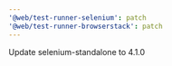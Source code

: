 ```yaml
---
'@web/test-runner-selenium': patch
'@web/test-runner-browserstack': patch
---
```


Update selenium-standalone to 4.1.0
